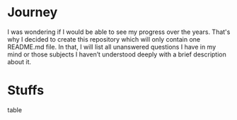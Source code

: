# Journey
I was wondering if I would be able to see my progress over the years. That's why I decided to create this repository which will only contain one README.md file. In that, I will list all unanswered questions I have in my mind or those subjects I haven’t understood deeply with a brief description about it.

# Stuffs
table
